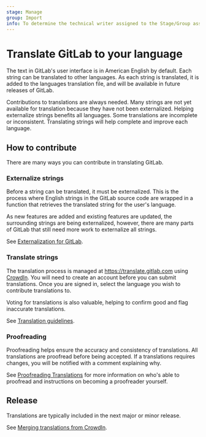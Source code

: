 ```yaml
---
stage: Manage
group: Import
info: To determine the technical writer assigned to the Stage/Group associated with this page, see https://about.gitlab.com/handbook/engineering/ux/technical-writing/#designated-technical-writers
---
```


# Translate GitLab to your language

The text in GitLab's user interface is in American English by default.
Each string can be translated to other languages.
As each string is translated, it is added to the languages translation file,
and will be available in future releases of GitLab.

Contributions to translations are always needed.
Many strings are not yet available for translation because they have not been externalized.
Helping externalize strings benefits all languages.
Some translations are incomplete or inconsistent.
Translating strings will help complete and improve each language.

## How to contribute

There are many ways you can contribute in translating GitLab.

### Externalize strings

Before a string can be translated, it must be externalized.
This is the process where English strings in the GitLab source code are wrapped in a function that
retrieves the translated string for the user's language.

As new features are added and existing features are updated, the surrounding strings are being
externalized, however, there are many parts of GitLab that still need more work to externalize all
strings.

See [Externalization for GitLab](externalization.md).

### Translate strings

The translation process is managed at <https://translate.gitlab.com>
using [CrowdIn](https://crowdin.com/).
You will need to create an account before you can submit translations.
Once you are signed in, select the language you wish to contribute translations to.

Voting for translations is also valuable, helping to confirm good and flag inaccurate translations.

See [Translation guidelines](translation.md).

### Proofreading

Proofreading helps ensure the accuracy and consistency of translations. All
translations are proofread before being accepted. If a translations requires
changes, you will be notified with a comment explaining why.

See [Proofreading Translations](proofreader.md) for more information on who's
able to proofread and instructions on becoming a proofreader yourself.

## Release

Translations are typically included in the next major or minor release.

See [Merging translations from CrowdIn](merging_translations.md).
